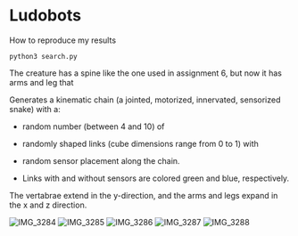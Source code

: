 # Ludobots
How to reproduce my results
```
python3 search.py
```

The creature has a spine like the one used in assignment 6, but now it has arms and leg that 

Generates a kinematic chain (a jointed, motorized, innervated, sensorized snake) with a:

 - random number (between 4 and 10) of

 - randomly shaped links (cube dimensions range from 0 to 1) with

 - random sensor placement along the chain.
 
 - Links with and without sensors are colored green and blue, respectively.
 
 The vertabrae extend in the y-direction, and the arms and legs expand in the x and z direction.
 
 ![IMG_3284](https://user-images.githubusercontent.com/57846202/221871750-2e387886-0d08-4ac6-8da5-c2dcba6fb66e.jpg)
![IMG_3285](https://user-images.githubusercontent.com/57846202/221871752-9a090dc3-1ef1-4df4-b7b0-961435029ed9.jpg)
![IMG_3286](https://user-images.githubusercontent.com/57846202/221871753-2f06334f-32a0-480f-af71-15362c753944.jpg)
![IMG_3287](https://user-images.githubusercontent.com/57846202/221871755-d47436d7-7b62-4e6f-bf5a-f7296d4a053a.jpg)
![IMG_3288](https://user-images.githubusercontent.com/57846202/221871758-0727fe8d-80be-41f7-88a7-c8df092b6223.jpg)

